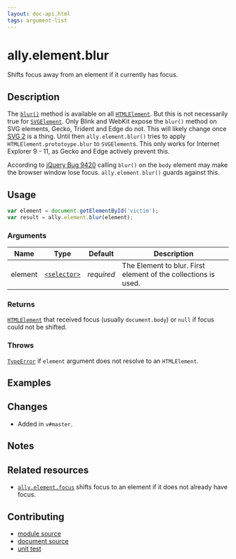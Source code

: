 ```yaml
---
layout: doc-api.html
tags: argument-list
---
```


# ally.element.blur

Shifts focus away from an element if it currently has focus.


## Description

The [`blur()`](https://developer.mozilla.org/en-US/docs/Web/API/HTMLElement/blur) method is available on all [`HTMLElement`](https://developer.mozilla.org/en-US/docs/Web/API/HTMLElement). But this is not necessarily true for [`SVGElement`](https://developer.mozilla.org/en-US/docs/Web/API/SVGElement). Only Blink and WebKit expose the `blur()` method on SVG elements, Gecko, Trident and Edge do not. This will likely change once [SVG 2](http://www.w3.org/TR/SVG2/interact.html#Focus) is a thing. Until then `ally.element.blur()` tries to apply `HTMLElement.prototoype.blur` to `SVGElement`s. This only works for Internet Explorer 9 - 11, as Gecko and Edge actively prevent this.

According to [jQuery Bug 9420](https://bugs.jqueryui.com/ticket/9420) calling `blur()` on the `body` element may make the browser window lose focus. `ally.element.blur()` guards against this.


## Usage

```js
var element = document.getElementById('victim');
var result = ally.element.blur(element);
```

### Arguments

| Name | Type | Default | Description |
| ---- | ---- | ------- | ----------- |
| element | [`<selector>`](../concepts.md#Selector) | *required* | The Element to blur. First element of the collections is used. |

### Returns

[`HTMLElement`](https://developer.mozilla.org/en/docs/Web/API/HTMLElement) that received focus (usually `document.body`) or `null` if focus could not be shifted.

### Throws

[`TypeError`](https://developer.mozilla.org/en-US/docs/Web/JavaScript/Reference/Global_Objects/TypeError) if `element` argument does not resolve to an `HTMLElement`.


## Examples


## Changes

* Added in `v#master`.


## Notes


## Related resources

* [`ally.element.focus`](./focus.md) shifts focus to an element if it does not already have focus.


## Contributing

* [module source](https://github.com/medialize/ally.js/blob/master/src/element/blur.js)
* [document source](https://github.com/medialize/ally.js/blob/master/docs/api/element/blur.md)
* [unit test](https://github.com/medialize/ally.js/blob/master/test/unit/element.blur.test.js)
